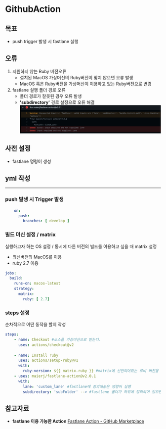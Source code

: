  # GithubAction

 ## 목표
 - push trigger 발생 시 fastlane 실행
 ## 오류
 1. 지원하지 않는 Ruby 버전오류
    - 설치된 MacOS 가상머신의 Ruby버전이 맞지 않으면 오류 발생
    - MacOS 혹은 Ruby버전을 가상머신이 이용하고 있는 Ruby버전으로 변경
 2. fastlane 실행 폴더 경로 오류
    - 폴더 경로가 잘못된 경우 오류 발생
    - **'subdirectory'** 경로 설정으로 오류 해결
    ![오류](https://github.com/wonjoo/TIL/blob/main/CI:CD/fastlane_error.png)

## 사전 설정
- fastlane 명령어 생성 
## yml 작성
---
### push 발생 시 Trigger 발생
~~~yml
    on:
      push:
        branches: [ develop ]
~~~
### 빌드 머신 설정 / matrix
실행하고자 하는 OS 설정 / 동시에 다른 버전의 빌드를 이용하고 싶을 때 matrix 설정
- 최신버전의 MacOS를 이용
- ruby 2.7 이용

~~~yml
jobs:
  build:
    runs-on: macos-latest
    strategy:
      matrix:
        ruby: [ 2.7]
~~~

### steps 설정
순차적으로 어떤 동작을 할지 작성
~~~yml
steps:
    - name: Checkout #소스를 가상머신으로 받는다.
      uses: actions/checkout@v2

    - name: Install ruby
      uses: actions/setup-ruby@v1
      with:
        ruby-version: ${{ matrix.ruby }} #matrix에 선언되어있는 루비 버전을 이용. "[2.7, 3.0]" 이런식으로 되어있으면 2번 빌드?
    - uses: maierj/fastlane-action@v2.0.1
      with:
        lane: 'custom_lane' #fastlane에 정의해놓은 명령어 실행
        subdirectory: 'subFolder' --> #fastlane 폴더가 하위에 정의되어 있으면 하위폴더 경로 정의
~~~

## 참고자료

- **fastlane 이용 가능한 Action**
[Fastlane Action - GitHub Marketplace](https://github.com/marketplace/actions/fastlane-action)